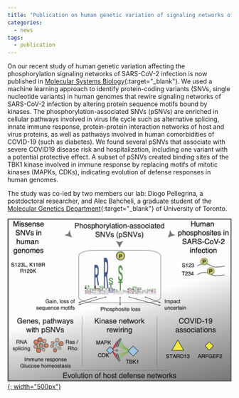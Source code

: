 ```yaml
---
title: "Publication on human genetic variation of signaling networks of SARS-CoV-2 infection"
categories:
  - news
tags:
  - publication
---
```


On our recent study of human genetic variation affecting the phosphorylation signaling networks of SARS-CoV-2 infection is now published in [Molecular Systems Biology][MSB_link]{:target="_blank"}. We used a machine learning approach to identify protein-coding variants (SNVs, single nucleotide variants) in human genomes that rewire signaling networks of SARS-CoV-2 infection by altering protein sequence motifs bound by kinases. The phosphorylation-associated SNVs (pSNVs) are enriched in cellular pathways involved in virus life cycle such as alternative splicing, innate immune response, protein-protein interaction networks of host and virus proteins, as well as pathways involved in human comorbidities of COVID-19 (such as diabetes). We found several pSNVs that associate with severe COVID19 disease risk and hospitalization, including one variant with a potential protective effect. A subset of pSNVs created binding sites of the TBK1 kinase involved in immune response by replacing motifs of mitotic kinases (MAPKs, CDKs), indicating evolution of defense responses in human genomes. 

The study was co-led by two members our lab: Diogo Pellegrina, a postdoctoral researcher, and Alec Bahcheli, a graduate student of the [Molecular Genetics Department][MoGen]{:target="_blank"} of University of Toronto.

[![news_CPTM](/assets/images/research/CPTM_graphical_abstract.png){: width="500px"}](/assets/images/research/CPTM_graphical_abstract.png)



[MSB_link]: https://www.embopress.org/doi/full/10.15252/msb.202110823
[MoGen]: https://moleculargenetics.utoronto.ca/
